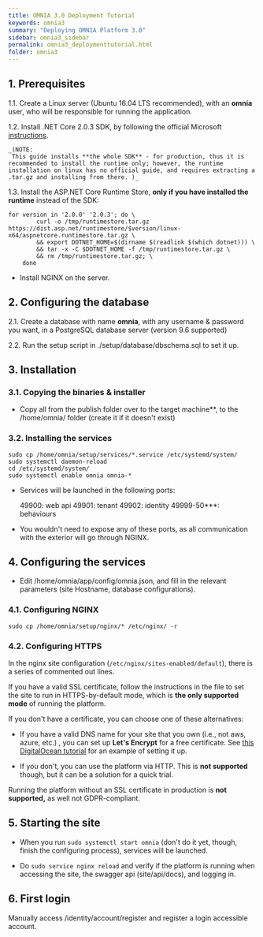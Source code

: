 ```yaml
---
title: OMNIA 3.0 Deployment Tutorial
keywords: omnia3
summary: "Deploying OMNIA Platform 3.0"
sidebar: omnia3_sidebar
permalink: omnia3_deploymenttutorial.html
folder: omnia3
---
```



## 1. Prerequisites

1.1. Create a Linux server (Ubuntu 16.04 LTS recommended), with an **omnia** user, who will be responsible for running the application.

1.2. Install .NET Core 2.0.3 SDK, by following the official Microsoft [instructions](https://docs.microsoft.com/en-us/dotnet/core/linux-prerequisites?tabs=netcore2x).

    _(NOTE: 
     This guide installs **the whole SDK** - for production, thus it is recommended to install the runtime only; however, the runtime installation on linux has no official guide, and requires extracting a .tar.gz and installing from there. )_

1.3. Install the ASP.NET Core Runtime Store, **only if you have installed the runtime** instead of the SDK:
```
for version in '2.0.0' '2.0.3'; do \
        curl -o /tmp/runtimestore.tar.gz https://dist.asp.net/runtimestore/$version/linux-x64/aspnetcore.runtimestore.tar.gz \
        && export DOTNET_HOME=$(dirname $(readlink $(which dotnet))) \
        && tar -x -C $DOTNET_HOME -f /tmp/runtimestore.tar.gz \
        && rm /tmp/runtimestore.tar.gz; \
    done
```

- Install NGINX on the server.

## 2. Configuring the database
2.1. Create a database with name **omnia**, with any username & password you want, in a PostgreSQL database server (version 9.6 supported)

2.2. Run the setup script in ./setup/database/dbschema.sql to set it up.

## 3. Installation 

### 3.1. Copying the binaries & installer
- Copy all from the publish folder over to the target machine**, to the /home/omnia/ folder (create it if it doesn't exist)

### 3.2. Installing the services

```
sudo cp /home/omnia/setup/services/*.service /etc/systemd/system/
sudo systemctl daemon-reload
cd /etc/systemd/system/
sudo systemctl enable omnia omnia-*
```

- Services will be launched in the following ports:

    49900: web api
    49901: tenant
    49902: identity
    49999-50***: behaviours

- You wouldn't need to expose any of these ports, as all communication with the exterior will go through NGINX.

## 4. Configuring the services

- Edit /home/omnia/app/config/omnia.json, and fill in the relevant parameters (site Hostname, database configurations).

### 4.1. Configuring NGINX
```
sudo cp /home/omnia/setup/nginx/* /etc/nginx/ -r
```


### 4.2. Configuring HTTPS

In the nginx site configuration (`/etc/nginx/sites-enabled/default`), there is a series of commented out lines. 

If you have a valid SSL certificate, follow the instructions in the file to set the site to run in HTTPS-by-default mode, which is **the only supported mode** of running the platform.

If you don't have a certificate, you can choose one of these alternatives:
- If you have a valid DNS name for your site that you own (i.e., not aws, azure, etc.) , you can set up **Let's Encrypt** for a free certificate. See [this DigitalOcean tutorial](https://www.digitalocean.com/community/tutorials/how-to-secure-nginx-with-let-s-encrypt-on-ubuntu-16-04) for an example of setting it up.

- If you don't, you can use the platform via HTTP. This is **not supported** though, but it can be a solution for a quick trial.

Running the platform without an SSL certificate in production is **not supported,** as well not GDPR-compliant.

## 5. Starting the site
- When you run `sudo systemctl start omnia` (don't do it yet, though, finish the configuring process), services will be launched.

- Do `sudo service nginx reload` and verify if the platform is running when accessing the site, the swagger api (site/api/docs), and logging in.

## 6. First login
Manually access <siteUrl>/identity/account/register and register a login accessible account.
